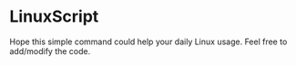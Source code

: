 # LinuxScript


Hope this simple command could help your daily Linux usage. Feel free to add/modify the code.
